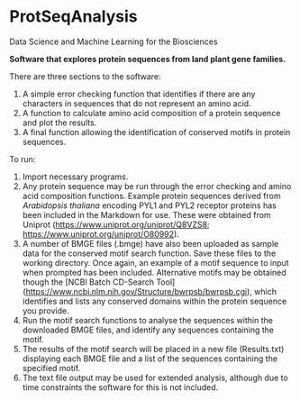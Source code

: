 # ProtSeqAnalysis
Data Science and Machine Learning for the Biosciences

**Software that explores protein sequences from land plant gene families.** 

There are three sections to the software:
1. A simple error checking function that identifies if there are any characters in sequences that do not represent an amino acid.
2. A function to calculate amino acid composition of a protein sequence and plot the results.
3. A final function allowing the identification of conserved motifs in protein sequences.

To run:
1. Import necessary programs.
2. Any protein sequence may be run through the error checking and amino acid composition functions. 
Example protein sequences derived from *Arabidopsis thaliana* encoding PYL1 and PYL2 receptor proteins has been included in the Markdown for use. These were obtained from Uniprot (https://www.uniprot.org/uniprot/Q8VZS8; https://www.uniprot.org/uniprot/O80992).
3. A number of BMGE files (.bmge) have also been uploaded as sample data for the conserved motif search function. Save these files to the working directory.
Once again, an example of a motif sequence to input when prompted has been included. Alternative motifs may be obtained though the [NCBI Batch CD-Search Tool] (https://www.ncbi.nlm.nih.gov/Structure/bwrpsb/bwrpsb.cgi), which identifies and lists any conserved domains within the protein sequence you provide.
4. Run the motif search functions to analyse the sequences within the downloaded BMGE files, and identify any sequences containing the motif.
5. The results of the motif search will be placed in a new file (Results.txt) displaying each BMGE file and a list of the sequences containing the specified motif.
6. The text file output may be used for extended analysis, although due to time constraints the software for this is not included.
